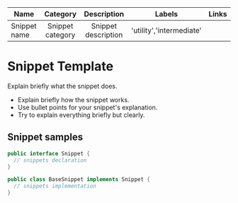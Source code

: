 | Name         |     Category     |     Description     |          Labels          |  Links  |
| ------------ | :--------------: | :-----------------: | :----------------------: | :-----: |
| Snippet name | Snippet category | Snippet description | 'utility','intermediate' | <links> |

# Snippet Template

Explain briefly what the snippet does.

-   Explain briefly how the snippet works.
-   Use bullet points for your snippet's explanation.
-   Try to explain everything briefly but clearly.

## Snippet samples

```java
public interface Snippet {
  // snippets declaration
}
```

```java
public class BaseSnippet implements Snippet {
  // snippets implementation
}
```
